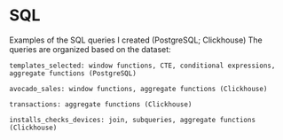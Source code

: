 # SQL
Examples of the SQL queries I created (PostgreSQL; Clickhouse)
The queries are organized based on the dataset:

    templates_selected: window functions, CTE, conditional expressions, aggregate functions (PostgreSQL)

    avocado_sales: window functions, aggregate functions (Clickhouse)

    transactions: aggregate functions (Clickhouse)

    installs_checks_devices: join, subqueries, aggregate functions  (Clickhouse)
